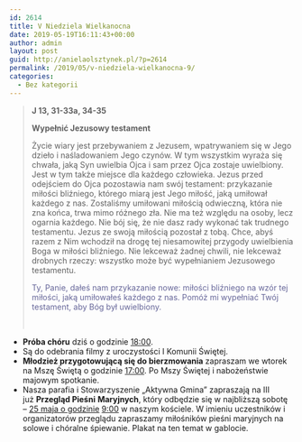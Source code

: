 ```yaml
---
id: 2614
title: V Niedziela Wielkanocna
date: 2019-05-19T16:11:43+00:00
author: admin
layout: post
guid: http://anielaolsztynek.pl/?p=2614
permalink: /2019/05/v-niedziela-wielkanocna-9/
categories:
  - Bez kategorii
---
```

> **J 13, 31-33a, 34-35**
> 
> **Wypełnić Jezusowy testament**
> 
> Życie wiary jest przebywaniem z Jezusem, wpatrywaniem się w Jego dzieło i naśladowaniem Jego czynów. W tym wszystkim wyraża się chwała, jaką Syn uwielbia Ojca i sam przez Ojca zostaje uwielbiony. Jest w tym także miejsce dla każdego człowieka. Jezus przed odejściem do Ojca pozostawia nam swój testament: przykazanie miłości bliźniego, którego miarą jest Jego miłość, jaką umiłował każdego z nas. Zostaliśmy umiłowani miłością odwieczną, która nie zna końca, trwa mimo różnego zła. Nie ma też względu na osoby, lecz ogarnia każdego. Nie bój się, że nie dasz rady wykonać tak trudnego testamentu. Jezus ze swoją miłością pozostał z tobą. Chce, abyś razem z Nim wchodził na drogę tej niesamowitej przygody uwielbienia Boga w miłości bliźniego. Nie lekceważ żadnej chwili, nie lekceważ drobnych rzeczy: wszystko może być wypełnianiem Jezusowego testamentu.
> 
> <span style="color: #666699;">Ty, Panie, dałeś nam przykazanie nowe: miłości bliźniego na wzór tej miłości, jaką umiłowałeś każdego z nas. Pomóż mi wypełniać Twój testament, aby Bóg był uwielbiony. </span>
> 
> &nbsp;

  * **Próba chóru** dziś o godzinie <span style="text-decoration: underline;">18:00</span>.
  * Są do odebrania filmy z uroczystości I Komunii Świętej.
  * **Młodzież przygotowującą się do bierzmowania** zapraszam we wtorek na Mszę Świętą o godzinie <span style="text-decoration: underline;">17:00</span>. Po Mszy Świętej i nabożeństwie majowym spotkanie.
  * Nasza parafia i Stowarzyszenie „Aktywna Gmina” zapraszają na III już **Przegląd Pieśni** **Maryjnych**, który odbędzie się w najbliższą sobotę &#8211; <span style="text-decoration: underline;">25 maja o godzinie</span> <span style="text-decoration: underline;">9:00</span> w naszym kościele. W imieniu uczestników i organizatorów przeglądu zapraszamy miłośników pieśni maryjnych na solowe i chóralne śpiewanie. Plakat na ten temat w gablocie.